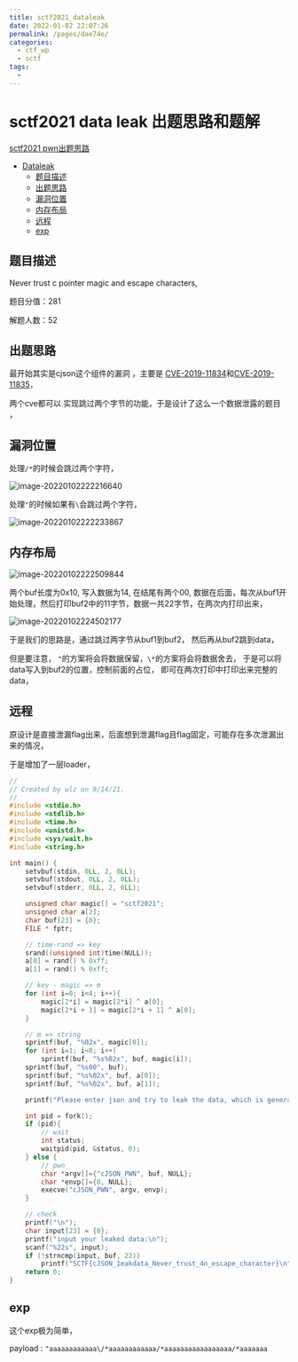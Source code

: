 ```yaml
---
title: sctf2021_dataleak
date: 2022-01-02 22:07:26
permalink: /pages/dae74e/
categories:
  - ctf_wp
  - sctf
tags:
  - 
---
```

# sctf2021 data leak 出题思路和题解

[sctf2021 pwn出题思路](https://lingze.xyz/pages/6d05cb/)

* [Dataleak](#dataleak)
  * [题目描述](#题目描述)
  * [出题思路](#出题思路)
  * [漏洞位置](#漏洞位置)
  * [内存布局](#内存布局)
  * [远程](#远程)
  * [exp](#exp)

## 题目描述

Never trust c pointer magic and escape characters,

题目分值：281

解题人数：52

## 出题思路

最开始其实是cjson这个组件的漏洞 ，主要是 [CVE-2019-11834](https://github.com/DaveGamble/cJSON/issues/337)和[CVE-2019-11835](https://github.com/DaveGamble/cJSON/issues/338)，

两个cve都可以 实现跳过两个字节的功能，于是设计了这么一个数据泄露的题目 ，

## 漏洞位置

处理`/*`的时候会跳过两个字符， 

![image-20220102222216640](https://s2.loli.net/2022/01/02/e6srBoGQUD3bYuV.png)

处理`"`的时候如果有`\`会跳过两个字符，

![image-20220102222233867](https://s2.loli.net/2022/01/02/VLIBKDjrwqmAC6G.png)

## 内存布局

![image-20220102222509844](https://s2.loli.net/2022/01/02/8GBscmvkDXnhRxF.png)

两个buf长度为0x10, 写入数据为14, 在结尾有两个00, 数据在后面，每次从buf1开始处理，然后打印buf2中的11字节，数据一共22字节，在两次内打印出来，



![image-20220102224502177](https://s2.loli.net/2022/01/02/xN6TqbmXndYoksv.png)

于是我们的思路是，通过跳过两字节从buf1到buf2， 然后再从buf2跳到data， 

但是要注意， `"`的方案将会将数据保留，`\*`的方案将会将数据舍去， 于是可以将data写入到buf2的位置，控制前面的占位， 即可在两次打印中打印出来完整的data， 

## 远程

原设计是直接泄漏flag出来，后面想到泄漏flag且flag固定，可能存在多次泄漏出来的情况，

于是增加了一层loader， 

```c
//
// Created by wlz on 9/14/21.
//
#include <stdio.h>
#include <stdlib.h>
#include <time.h>
#include <unistd.h>
#include <sys/wait.h>
#include <string.h>

int main() {
    setvbuf(stdin, 0LL, 2, 0LL);
    setvbuf(stdout, 0LL, 2, 0LL);
    setvbuf(stderr, 0LL, 2, 0LL);

    unsigned char magic[] = "sctf2021";
    unsigned char a[2];
    char buf[23] = {0};
    FILE * fptr;

    // time-rand => key
    srand((unsigned int)time(NULL));
    a[0] = rand() % 0xff;
    a[1] = rand() % 0xff;

    // key - magic => m
    for (int i=0; i<4; i++){
        magic[2*i] = magic[2*i] ^ a[0];
        magic[2*i + 1] = magic[2*i + 1] ^ a[0];
    }

    // m => string
    sprintf(buf, "%02x", magic[0]);
    for (int i=1; i<8; i++)
        sprintf(buf, "%s%02x", buf, magic[i]);
    sprintf(buf, "%s00", buf);
    sprintf(buf, "%s%02x", buf, a[0]);
    sprintf(buf, "%s%02x", buf, a[1]);

    printf("Please enter json and try to leak the data, which is generated randomly each time and has a length of 22.\n");

    int pid = fork();
    if (pid){
        // wait
        int status;
        waitpid(pid, &status, 0);
    } else {
        // pwn
        char *argv[]={"cJSON_PWN", buf, NULL};
        char *envp[]={0, NULL};
        execve("cJSON_PWN", argv, envp);
    }

    // check
    printf("\n");
    char input[23] = {0};
    printf("input your leaked data:\n");
    scanf("%22s", input);
    if (!strncmp(input, buf, 22))
        printf("SCTF{cJSON_1eakdata_Never_trust_4n_escape_character}\n");
    return 0;
}
```

## exp

这个exp极为简单，

payload : `"aaaaaaaaaaaa\/*aaaaaaaaaaaa/*aaaaaaaaaaaaaaaaa/*aaaaaaa`

